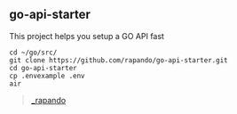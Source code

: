 ## go-api-starter

This project helps you setup a GO API fast

```
cd ~/go/src/
git clone https://github.com/rapando/go-api-starter.git
cd go-api-starter
cp .envexample .env
air
```

> [_rapando](https://twitter.com/_rapando)
